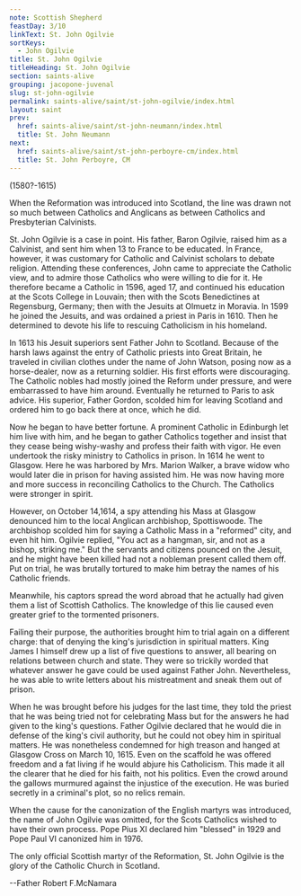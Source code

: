 ```yaml
---
note: Scottish Shepherd
feastDay: 3/10
linkText: St. John Ogilvie
sortKeys:
  - John Ogilvie
title: St. John Ogilvie
titleHeading: St. John Ogilvie
section: saints-alive
grouping: jacopone-juvenal
slug: st-john-ogilvie
permalink: saints-alive/saint/st-john-ogilvie/index.html
layout: saint
prev:
  href: saints-alive/saint/st-john-neumann/index.html
  title: St. John Neumann
next:
  href: saints-alive/saint/st-john-perboyre-cm/index.html
  title: St. John Perboyre, CM
---
```

(1580?-1615)

When the Reformation was introduced into Scotland, the line was drawn not so much between Catholics and Anglicans as between Catholics and Presbyterian Calvinists.

St. John Ogilvie is a case in point. His father, Baron Ogilvie, raised him as a Calvinist, and sent him when 13 to France to be educated. In France, however, it was customary for Catholic and Calvinist scholars to debate religion. Attending these conferences, John came to appreciate the Catholic view, and to admire those Catholics who were willing to die for it. He therefore became a Catholic in 1596, aged 17, and continued his education at the Scots College in Louvain; then with the Scots Benedictines at Regensburg, Germany; then with the Jesuits at Olmuetz in Moravia. In 1599 he joined the Jesuits, and was ordained a priest in Paris in 1610. Then he determined to devote his life to rescuing Catholicism in his homeland.

In 1613 his Jesuit superiors sent Father John to Scotland. Because of the harsh laws against the entry of Catholic priests into Great Britain, he traveled in civilian clothes under the name of John Watson, posing now as a horse-dealer, now as a returning soldier. His first efforts were discouraging. The Catholic nobles had mostly joined the Reform under pressure, and were embarrassed to have him around. Eventually he returned to Paris to ask advice. His superior, Father Gordon, scolded him for leaving Scotland and ordered him to go back there at once, which he did.

Now he began to have better fortune. A prominent Catholic in Edinburgh let him live with him, and he began to gather Catholics together and insist that they cease being wishy-washy and profess their faith with vigor. He even undertook the risky ministry to Catholics in prison. In 1614 he went to Glasgow. Here he was harbored by Mrs. Marion Walker, a brave widow who would later die in prison for having assisted him. He was now having more and more success in reconciling Catholics to the Church. The Catholics were stronger in spirit.

However, on October 14,1614, a spy attending his Mass at Glasgow denounced him to the local Anglican archbishop, Spottiswoode. The archbishop scolded him for saying a Catholic Mass in a "reformed" city, and even hit him. Ogilvie replied, "You act as a hangman, sir, and not as a bishop, striking me." But the servants and citizens pounced on the Jesuit, and he might have been killed had not a nobleman present called them off. Put on trial, he was brutally tortured to make him betray the names of his Catholic friends.

Meanwhile, his captors spread the word abroad that he actually had given them a list of Scottish Catholics. The knowledge of this lie caused even greater grief to the tormented prisoners.

Failing their purpose, the authorities brought him to trial again on a different charge: that of denying the king's jurisdiction in spiritual matters. King James I himself drew up a list of five questions to answer, all bearing on relations between church and state. They were so trickily worded that whatever answer he gave could be used against Father John. Nevertheless, he was able to write letters about his mistreatment and sneak them out of prison.

When he was brought before his judges for the last time, they told the priest that he was being tried not for celebrating Mass but for the answers he had given to the king's questions. Father Ogilvie declared that he would die in defense of the king's civil authority, but he could not obey him in spiritual matters. He was nonetheless condemned for high treason and hanged at Glasgow Cross on March 10, 1615. Even on the scaffold he was offered freedom and a fat living if he would abjure his Catholicism. This made it all the clearer that he died for his faith, not his politics. Even the crowd around the gallows murmured against the injustice of the execution. He was buried secretly in a criminal's plot, so no relics remain.

When the cause for the canonization of the English martyrs was introduced, the name of John Ogilvie was omitted, for the Scots Catholics wished to have their own process. Pope Pius XI declared him "blessed" in 1929 and Pope Paul VI canonized him in 1976.

The only official Scottish martyr of the Reformation, St. John Ogilvie is the glory of the Catholic Church in Scotland.

\--Father Robert F.McNamara